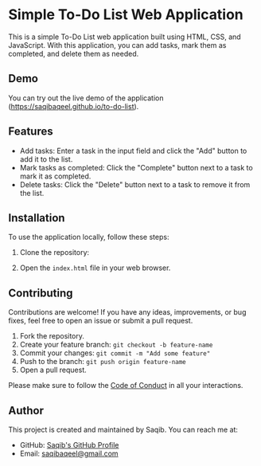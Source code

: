 
# Simple To-Do List Web Application



This is a simple To-Do List web application built using HTML, CSS, and JavaScript. With this application, you can add tasks, mark them as completed, and delete them as needed.

## Demo

You can try out the live demo of the application (https://saqibaqeel.github.io/to-do-list).

## Features

- Add tasks: Enter a task in the input field and click the "Add" button to add it to the list.
- Mark tasks as completed: Click the "Complete" button next to a task to mark it as completed.
- Delete tasks: Click the "Delete" button next to a task to remove it from the list.

## Installation

To use the application locally, follow these steps:

1. Clone the repository:

2. Open the `index.html` file in your web browser.

## Contributing

Contributions are welcome! If you have any ideas, improvements, or bug fixes, feel free to open an issue or submit a pull request.

1. Fork the repository.
2. Create your feature branch: `git checkout -b feature-name`
3. Commit your changes: `git commit -m "Add some feature"`
4. Push to the branch: `git push origin feature-name`
5. Open a pull request.

Please make sure to follow the [Code of Conduct](CODE_OF_CONDUCT.md) in all your interactions.

## Author

This project is created and maintained by Saqib. You can reach me at:
- GitHub: [Saqib's GitHub Profile](https://github.com/Saqibaqeel)
- Email: saqibaqeel@gmail.com

